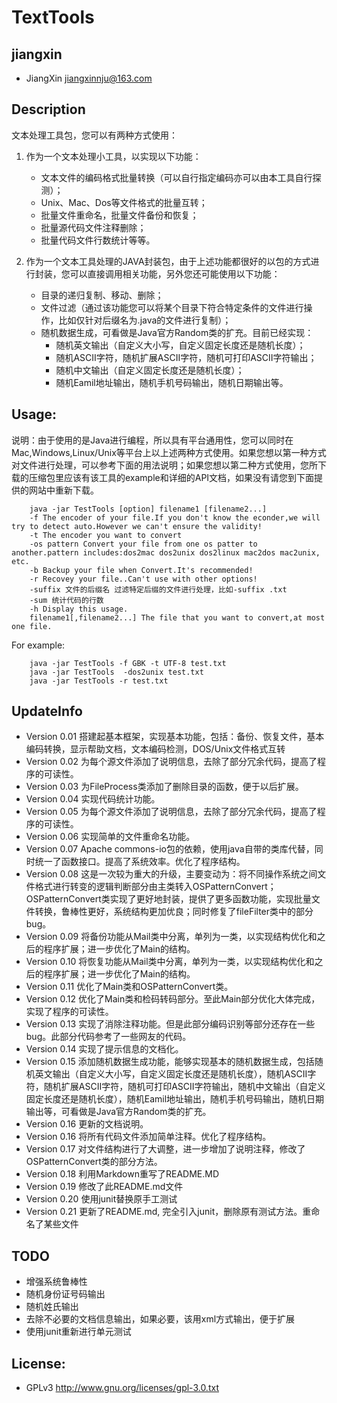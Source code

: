 # TextTools

## jiangxin

+ JiangXin jiangxinnju@163.com

## Description

文本处理工具包，您可以有两种方式使用：

1. 作为一个文本处理小工具，以实现以下功能：

	+ 文本文件的编码格式批量转换（可以自行指定编码亦可以由本工具自行探测）；
	+ Unix、Mac、Dos等文件格式的批量互转；
	+ 批量文件重命名，批量文件备份和恢复；
	+ 批量源代码文件注释删除；
	+ 批量代码文件行数统计等等。

2. 作为一个文本工具处理的JAVA封装包，由于上述功能都很好的以包的方式进行封装，您可以直接调用相关功能，另外您还可能使用以下功能：
	+ 目录的递归复制、移动、删除；
	+ 文件过滤（通过该功能您可以将某个目录下符合特定条件的文件进行操作，比如仅针对后缀名为.java的文件进行复制）；
	+ 随机数据生成，可看做是Java官方Random类的扩充。目前已经实现：
		+ 随机英文输出（自定义大小写，自定义固定长度还是随机长度）；
		+ 随机ASCII字符，随机扩展ASCII字符，随机可打印ASCII字符输出；
		+ 随机中文输出（自定义固定长度还是随机长度）；
		+ 随机Eamil地址输出，随机手机号码输出，随机日期输出等。

## Usage:

说明：由于使用的是Java进行编程，所以具有平台通用性，您可以同时在Mac,Windows,Linux/Unix等平台上以上述两种方式使用。如果您想以第一种方式对文件进行处理，可以参考下面的用法说明；如果您想以第二种方式使用，您所下载的压缩包里应该有该工具的example和详细的API文档，如果没有请您到下面提供的网站中重新下载。

```
	java -jar TestTools [option] filename1 [filename2...]
	-f The encoder of your file.If you don't know the econder,we will try to detect auto.However we can't ensure the validity!
	-t The encoder you want to convert
	-os pattern Convert your file from one os patter to another.pattern includes:dos2mac dos2unix dos2linux mac2dos mac2unix, etc.
	-b Backup your file when Convert.It's recommended!
	-r Recovey your file..Can't use with other options!
	-suffix 文件的后缀名 过滤特定后缀的文件进行处理，比如-suffix .txt
	-sum 统计代码的行数
	-h Display this usage.
	filename1[,filename2...] The file that you want to convert,at most one file.
```

For example:
```
	java -jar TestTools -f GBK -t UTF-8 test.txt
	java -jar TestTools  -dos2unix test.txt
	java -jar TestTools -r test.txt
```

## UpdateInfo

+ Version 0.01 搭建起基本框架，实现基本功能，包括：备份、恢复文件，基本编码转换，显示帮助文档，文本编码检测，DOS/Unix文件格式互转
+ Version 0.02 为每个源文件添加了说明信息，去除了部分冗余代码，提高了程序的可读性。
+ Version 0.03 为FileProcess类添加了删除目录的函数，便于以后扩展。
+ Version 0.04 实现代码统计功能。
+ Version 0.05 为每个源文件添加了说明信息，去除了部分冗余代码，提高了程序的可读性。
+ Version 0.06 实现简单的文件重命名功能。
+ Version 0.07 Apache commons-io包的依赖，使用java自带的类库代替，同时统一了函数接口。提高了系统效率。优化了程序结构。
+ Version 0.08 这是一次较为重大的升级，主要变动为：将不同操作系统之间文件格式进行转变的逻辑判断部分由主类转入OSPatternConvert；OSPatternConvert类实现了更好地封装，提供了更多函数功能，实现批量文件转换，鲁棒性更好，系统结构更加优良；同时修复了fileFilter类中的部分bug。
+ Version 0.09 将备份功能从Mail类中分离，单列为一类，以实现结构优化和之后的程序扩展；进一步优化了Main的结构。
+ Version 0.10 将恢复功能从Mail类中分离，单列为一类，以实现结构优化和之后的程序扩展；进一步优化了Main的结构。
+ Version 0.11 优化了Main类和OSPatternConvert类。
+ Version 0.12 优化了Main类和检码转码部分。至此Main部分优化大体完成，实现了程序的可读性。
+ Version 0.13 实现了消除注释功能。但是此部分编码识别等部分还存在一些bug。此部分代码参考了一些网友的代码。
+ Version 0.14 实现了提示信息的文档化。
+ Version 0.15 添加随机数据生成功能，能够实现基本的随机数据生成，包括随机英文输出（自定义大小写，自定义固定长度还是随机长度），随机ASCII字符，随机扩展ASCII字符，随机可打印ASCII字符输出，随机中文输出（自定义固定长度还是随机长度），随机Eamil地址输出，随机手机号码输出，随机日期输出等，可看做是Java官方Random类的扩充。
+ Version 0.16 更新的文档说明。
+ Version 0.16 将所有代码文件添加简单注释。优化了程序结构。
+ Version 0.17 对文件结构进行了大调整，进一步增加了说明注释，修改了OSPatternConvert类的部分方法。
+ Version 0.18 利用Markdown重写了README.MD
+ Version 0.19 修改了此README.md文件
+ Version 0.20 使用junit替换原手工测试
+ Version 0.21 更新了README.md, 完全引入junit，删除原有测试方法。重命名了某些文件

## TODO

+ 增强系统鲁棒性
+ 随机身份证号码输出
+ 随机姓氏输出
+ 去除不必要的文档信息输出，如果必要，该用xml方式输出，便于扩展
+ 使用junit重新进行单元测试

## License:

+ GPLv3 http://www.gnu.org/licenses/gpl-3.0.txt
